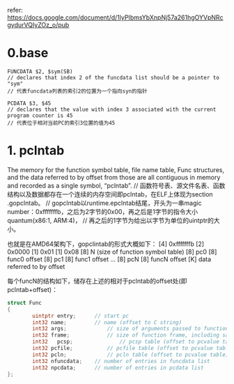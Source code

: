 refer:
	https://docs.google.com/document/d/1lyPIbmsYbXnpNj57a261hgOYVpNRcgydurVQIyZOz_o/pub

# 0.base
	FUNCDATA $2, $sym(SB)
	// declares that index 2 of the funcdata list should be a pointer to "sym"
	// 代表funcdata列表的索引2的位置为一个指向syn的指针

	PCDATA $3, $45
	// declares that the value with index 3 associated with the current program counter is 45
	// 代表位于相对当前PC的索引3位置的值为45

# 1. pclntab
The memory for the function symbol table, file name table, Func structures, and the data referred to by offset from those 
are all contiguous in memory and recorded as a single symbol, “pclntab”.
// 函数符号表、源文件名表、函数结构以及数据都存在一个连续的内存空间即pclntab，在ELF上体现为section .gopclntab。
// gopclntab以runtime.epclntab结尾，开头为一串magic number：0xfffffffb，之后为2字节的0x00，再之后是1字节的指令大小quantum(x86:1, ARM:4)，
// 再之后的1字节为给出以字节为单位的uintptr的大小。

也就是在AMD64架构下，gopclintab的形式大概如下：
[4] 0xfffffffb
[2] 0x0000
[1] 0x01
[1] 0x08
[8] N (size of function symbol table)
[8] pc0
[8] func0 offset
[8] pc1
[8] func1 offset
...
[8] pcN
[8] funcN offset
[K] data referred to by offset 

每个funcN的结构如下，储存在上述的相对于pclntab的offset处(即pclntab+offset)：
```go
struct Func
{
		uintptr	entry;		// start pc
		int32 name;    		// name (offset to C string)
		int32 args;				// size of arguments passed to function
		int32 frame;			// size of function frame, including saved caller PC
		int32	pcsp;				// pcsp table (offset to pcvalue table)
		int32 pcfile;			// pcfile table (offset to pcvalue table)
		int32 pcln;				// pcln table (offset to pcvalue table)
		int32 nfuncdata;	// number of entries in funcdata list
		int32 npcdata;		// number of entries in pcdata list
};
```



